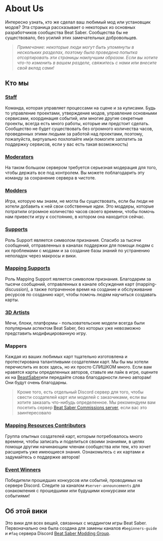 # About Us
Интересно узнать, кто же сделал ваш любимый мод или установщик модов? Эта страница рассказывает о некоторых из основных разработчиков сообщества Beat Saber. Сообщества бы не существовало, без усилий этих замечательных добровольцев.

> *Примечание: некоторые люди могут быть упомянуты в нескольких разделах, поэтому была проведена попытка отсортировать эти страницы наилучшим образом. Если вы хотите что-то изменить в вашем разделе, свяжитесь с нами или внесите свой вклад сами!*

## Кто мы
### [Staff](./staff.md)
Команда, которая управляет процессами на сцене и за кулисами. Будь то управление проектами, утверждение модов, управление основными сервисами, координация событий, или многие другие секретные проекты, всегда есть много работы, которые им предстоит сделать. Сообщество не будет существовать без огромного количества часов, проведенных этими людьми за работой над проектами, поэтому, пожалуйста, виртуально похлопайте им(и помогите заплатить за поддержку сервисов, если у вас есть такая возможность)

### [Moderators](./moderators.md)
На таком большом сервером требуется серьезная модерация для того, чтобы держать все под контролем. Вы можете поблагодарить эту команду за сохранение сервера в чистоте.

### [Modders](./modders.md)
Игра, которую мы знаем, не могла бы существовать, если бы люди не хотели добавить к ней свои собственные идеи. Это моддеры, которые потратили огромное количество часов своего времени, чтобы помочь нам привести игру к состоянию, в котором она находится сейчас.

### [Supports](./supports.md)
Роль Support является символом признания. Спасибо за тысячи сообщений, отправленных в каналах поддержки для помощи людям с их проблемами с модами и за создание базы знаний по устранению неполадок через макросы и вики.

### [Mapping Supports](./mapping-supports.md)
Роль Mapping Support является символом признания. Благодарим за тысячи сообщений, отправленных в канале обсуждения карт (mapping-discussion), а также потраченное время на создание и обслуживание ресурсов по созданию карт, чтобы помочь людям научиться создавать карты.

### [3D Artists](./3d-artists.md)
Мечи, блоки, платформы - пользовательские модели всегда были популярным аспектом Beat Saber, без которых уже невозможно представить модифицированную игру.

### Mappers
Каждая из ваших любимых карт тщательно изготовлена и протестирована талантливыми создателями карт. Мы бы мы хотели перечислить их всех здесь, но их просто СЛИШКОМ много. Если вам нравятся карты определенных авторов, ставьте им лайк в игре, оцените их на [BeastSaber](https://bsaber.com)или передайте слова благодарности лично авторам! Они будут очень благодарны.

> Кроме того, есть отдельный Discord сервер для того, чтобы свести создателей карт или моделей с заказчиками, если вы хотите заказать что-нибудь определенное. Мы рекомендуем вам посетить сервер [Beat Saber Commissions server](https://discord.gg/4RbcH5G), если вас это заинтересовало

### [Mapping Resources Contributors](/mapping/mapping-credits.md)
Группа опытных создателей карт, которым потребовалось много времени, чтобы записать и поделиться своими знаниями, в целях помощи другим начинающим членам сообщества или тем, кто хочет расширить уже имеющиеся знания. Ознакомьтесь с их картами и задумайтесь о поддержке авторов!

### [Event Winners](./event-winner.md)
Победители прошедших конкурсов или событий, проводимых на сервере Discord. Следите за каналом `#server-announcements` для ознакомления с прошедшими или будущими конкурсами или событиями!

## Об этой вики

Это вики для всех вещей, связанных с моддингом игры Beat Saber. Первоначально она была создана для замены каналов `#beginners-guide` и `#faq` сервера Discord [Beat Saber Modding Group](https://discord.gg/beatsabermods).
